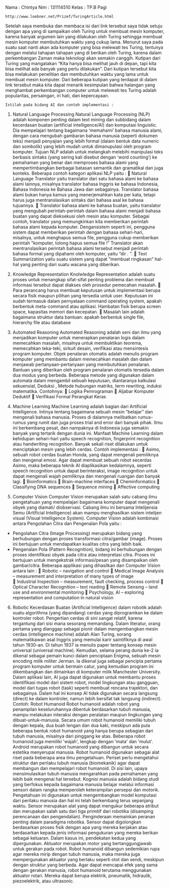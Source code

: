 Nama 	  : Chintya
Nim 		: 131114510
Kelas 	: TP.B Pagi

 	http://www.loebner.net/Prizef/TuringArticle.html
Setelah saya membuka dan membaca isi dari link tersebut saya tidak setuju dengan apa yang di sampaikan oleh Turing untuk membuat mesin komputer, karena banyak argumen lain yang dilakukan oleh Turing sehingga membuat mesin komputer  membutuhkan waktu yang cukup lama.
Menurut saya pada suatu saat nanti akan ada komputer yang bisa melewati tes Turing, tentunya dengan melalui tahapan tahapan yang di berikan oleh Turing, karena dalam perkembangan Zaman maka teknologi akan semakin canggih. Kutipan dari Turing yang mangatakan “Kita hanya bisa melihat jauh di depan, tapi kita bisa melihat ada banyak yang perlu dilakukan”.  Dari kutipan tersebut kita bisa melakukan penelitian dan membutuhkan waktu yang lama untuk membuat mesin komputer.
Dari beberapa kutipan yang terdapat di dalam link tersebut maka kita dapat menarik kesimpulan bahwa halangan yang menghambat perkembangan computer untuk melewati tes Turing adalah  popularitas, persaingan, iri hati, dan kepercayaan.

 	Istilah pada bidang AI dan contoh implementasi :

1.	Natural Language Processing
Natural Language Processing (NLP) adalah komponen penting dalam text mining dan subbidang dalam kecerdasan buatan (artificial intelligence/AI) dan komputasi linguistic. Dia mempelajari tentang bagaimana ‘memahami’ bahasa manusia alami, dengan cara mengubah gambaran bahasa manusia (seperti dokumen teks) menjadi penyajian yang lebih formal (dalam bentuk data numeric dan sombolik) yang lebih mudah untuk dimanupulasi oleh program komputer.
Tujuan NLP adalah untuk melangkah melebihi manipulasi teks berbasis sintaks (yang sering kali disebut dengan ‘word counting’) ke pemahaman yang benar dan memproses bahasa alami yang mempertimbangkan berbagai batasan semantik dan gramatikal dan juga konteks.
Beberapa contoh kategori aplikasi NLP yaitu :
	Natural Language Translator yaitu translator dari satu bahasa alami ke bahasa alami lainnya, misalnya translator bahasa Inggris ke bahasa Indonesia, Bahasa Indonesia ke Bahasa Jawa dan sebagainya. Translator bahasa alami bukan hanya kamus yang menerjemahkan kata per kata, tetapi harus juga mentranslasikan sintaks dari bahasa asal ke bahasa tujuannya.
	Translator bahasa alami ke bahasa buatan, yaitu translator yang mengubah perintah-perintah dalam bahasa alami menjadi bahasa buatan yang dapat dieksekusi oleh mesin atau komputer. Sebagai contoh, translator yang memungkinkan kita memberikan perintah bahasa alami kepada komputer. Dengansistem seperti ini, pengguna sistem dapat memberikan perintah dengan bahasa sehari-hari, misalnya, untuk menghapus semua file, pengguna cukup memberikan perintah ”komputer, tolong hapus semua file !” Translator akan mentranslasikan perintah bahasa alami tersebut menjadi perintah bahasa formal yang dipahami oleh komputer, yaitu ”dir *.* ”.
	Text Summarization yaitu suatu sistem yang dapat ”membuat ringkasan” hal-hal yang penting dari suatu wacana yang diberikan.

2.	Knowledge Representation
Knolwledge Representation adalah suatu proses untuk menangkap sifat-sifat penting problema dan membuat informasi tersebut dapat diakses oleh prosedur pemecahan masalah.
	Para perancang harus membuat keputusan untuk implementasi berupa secara fisik maupun pilihan yang tersedia untuk user. Keputusan ini sudah termasuk dalam pernyataan command operating system, apakah berbentuk meta-command atau aplikasi. Hambatan fisik berupa screen space, kapasitas memori dan kecepatan.
	Masalah lain adalah bagaimana struktur data bantuan: apakah berbentuk single file, hierarchy file atau database

3.	Automated Reasoning
Automated Reasoning adalah seni dan ilmu yang menjadikan komputer untuk  menerapkan penalaran logis dalam memecahkan masalah, misalnya untuk membuktikan teorema, memecahkan teka-teki, sirkuit desain, verifikasi atau mensintesis program komputer. Objek penalaran otomatis adalah menulis program komputer yang membantu dalam memecahkan masalah dan dalam menjawab pertanyaan-pertanyaan yang membutuhkan penalaran. Bantuan yang diberikan oleh program penalaran otomatis tersedia dalam dua modus yang berbeda.
Beberapa metode yang digunakan dalam automata dalam mengambil sebuah keputusan, diantaranya kalkulasi sekuensial, Deduksi , Metode hubungan matriks, term rewriting, induksi matematika. 
Contohnya:
	Logika Pemrograman
	Aljabar Komputer Deduktif
	Verifikasi Formal Perangkat Keras

4.	Machine Learning
Machine Learning adalah bagian dari Artificial Intelligence. Intinya tentang bagaimana sebuah mesin “belajar” dan mengenali bahasa manusia. Proses di dalamnya melibatkan rumus-rumus yang rumit dan juga proses trial and error dari banyak pihak. Ilmu ini berkembang pesat, dan nampaknya di Indonesia juga semakin banyak yang tertarik dengan dunia ini.
Manfaat Machine Learning dalam kehidupan sehari-hari yaitu speech recognition, fingerprint recognition atau handwriting recognition. Banyak sekali riset dilakukan untuk menciptakan mesin yang lebih cerdas. 
Contoh implementasi :
	Asimo, sebuah robot cerdas buatan Honda, yang dapat mengenali pemiliknya dan mengenal emosi. Agar dapat membuat sebuah robot secerdas Asimo, maka beberapa teknik AI diaplikasikan kedalamnya, seperti speech recognition untuk dapat berinteraksi, image recognition untuk dapat mengenali wajah pemiliknya dan mengenali ruangan dan banyak lagi.
	Bioinformatics
	Brain-machine interfaces
	Cheminformatics
	Classifying DNA sequences
	Sequence mining
	Affective computing

5.	Computer Vision
Computer Vision merupakan  salah satu cabang ilmu pengetahuan yang mempelajari bagaimana komputer dapat mengenali obyek yang diamati/ diobservasi. Cabang ilmu ini bersama Intelijensia Semu (Artificial Intelligence) akan mampu menghasilkan sistem intelijen visual (Visual Intelligence System). 
Computer Vision adalah kombinasi antara Pengolahan Citra dan Pengenalan Pola yaitu :
-	Pengolahan Citra (Image Processing) merupakan bidang yang berhubungan dengan proses transformasi citra/gambar (image). Proses ini bertujuan untuk mendapatkan kualitas citra yang lebih baik. 
-	Pengenalan Pola (Pattern Recognition), bidang ini berhubungan dengan proses identifikasi obyek pada citra atau interpretasi citra. Proses ini bertujuan untuk mengekstrak informasi/pesan yang disampaikan oleh gambar/citra.
Beberapa applikasi yang dihasilkan dari Computer Vision antara lain :
	Robotic – navigation and control
	Medical Image Analysis – measurement and interpretation of many types of   image  
	Industrial Inspection – measurement, fault checking, process control 
	Optical Character Recognition – text reading 
	Remote Sensing – land use and environmental monitoring
	Psychology, AI – exploring representation and computation in natural vision

6.	Robotic
Kecerdasan Buatan (Artificial Intelligence) dalam robotik adalah suatu algorithma (yang dipandang) cerdas yang diprogramkan ke dalam kontroler robot. Pengertian cerdas di sini sangat relatif, karena tergantung dari sisi mana sesorang memandang. Dalam literatur, orang pertama yang dianggap sebagai pionir dalam mengembangkan mesin cerdas (intelligence machine) adalah Alan Turing, sorang matematikawan asal Inggris yang memulai karir saintifiknya di awal tahun 1930-an. Di tahun 1937 ia menulis paper tentang konsep mesin universal (universal machine). Kemudian, selama perang dunia ke-2 ia dikenal sebagai pemain kunci dalam penciptaan Enigma, sebuah mesin encoding milik militer Jerman. Ia dikenal juga sebagai pencipta pertama program komputer untuk bermain catur, yang kemudian program ini dikembangkan dan dimainkan di komputer milik Manchester University.
Dalam aplikasi lain, AI juga dapat digunakan untuk membantu proses identifikasi model dari sistem robot, model lingkungan atau gangguan, model dari tugas robot (task) seperti membuat rencana trajektori, dan sebagainya. Dalam hal ini konsep AI tidak digunakan secara langsung (direct) ke dalam kontroler, namun lebih bersifat tak langsung (indirect).
 Contoh: Robot Humanoid
Robot humanoid adalah robot yang penampilan keseluruhannya dibentuk berdasarkan tubuh manusia, mampu melakukan interaksi dengan peralatan maupun lingkungan yang dibuat-untuk-manusia. Secara umum robot humanoid memiliki tubuh dengan kepala, dua buah lengan dan dua kaki, meskipun ada pula beberapa bentuk robot humanoid yang hanya berupa sebagian dari tubuh manusia, misalnya dari pinggang ke atas. Beberapa robot humanoid juga memiliki 'wajah', lengkap dengan 'mata' dan 'mulut'. Android merupakan robot humanoid yang dibangun untuk secara estetika menyerupai manusia.
Robot humanoid digunakan sebagai alat riset pada beberapa area ilmu pengetahuan. Periset perlu mengetahui struktur dan perilaku tubuh manusia (biomekanik) agar dapat membangun dan mempelajari robot humanoid. Di sisi lain, upaya mensimulasikan tubuh manusia mengarahkan pada pemahaman yang lebih baik mengenai hal tersebut. Kognisi manusia adalah bidang studi yang berfokus kepada bagaimana manusia belajar melalui informasi sensori dalam rangka memperoleh keterampilan persepsi dan motorik. Pengetahuan ini digunakan untuk mengembangkan model komputasi dari perilaku manusia dan hal ini telah berkembang terus sepanjang waktu. Sensor merupakan alat yang dapat mengukur beberapa atribut dan merupakan salah satu dari tiga primitif dari robotika (disamping perencanaan dan pengendalian). Penginderaan memainkan peranan penting dalam paradigma robotika.
Sensor dapat digolongkan berdasarkan proses fisik dengan apa yang mereka kerjakan atau berdasarkan kepada jenis informasi pengukuran yang mereka berikan sebagai keluaran. Dalam kasus ini, pendekatan kedua yang dipergunakan.
Aktuator merupakan motor yang bertanggungjawab untuk gerakan pada robot. Robot humanoid dibangun sedemikian rupa agar mereka mirip dengan tubuh manusia, maka mereka juga mempergunakan aktuator yang berlaku seperti otot dan sendi, meskipun dengan struktur yang berbeda. Agar dapat mencapai efek yang sama dengan gerakan manusia, robot humanoid terutama menggunakan aktuator rotari. Mereka dapat berupa elektrik, pneumatik, hidraulik, piezoelektrik, atau ultrasonic.
